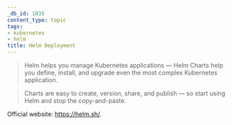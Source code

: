 ```yaml
---
_db_id: 1035
content_type: topic
tags:
- kubernetes
- helm
title: Helm Deployment
---
```


> Helm helps you manage Kubernetes applications — Helm Charts help you define, install, and upgrade even the most complex Kubernetes application.

> Charts are easy to create, version, share, and publish — so start using Helm and stop the copy-and-paste.

Official website: https://helm.sh/.
